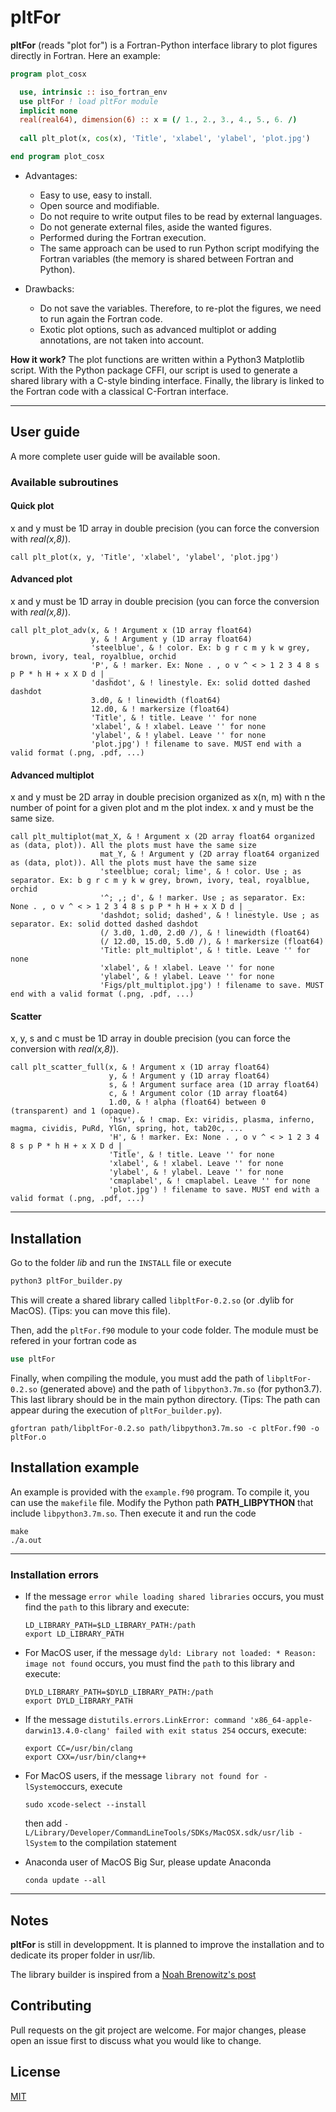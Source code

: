 # pltFor

**pltFor** (reads "plot for") is a Fortran-Python interface library to plot figures directly in Fortran. Here an example:

```fortran
program plot_cosx

  use, intrinsic :: iso_fortran_env
  use pltFor ! load pltFor module
  implicit none
  real(real64), dimension(6) :: x = (/ 1., 2., 3., 4., 5., 6. /)
  
  call plt_plot(x, cos(x), 'Title', 'xlabel', 'ylabel', 'plot.jpg')

end program plot_cosx
```

* Advantages:
  * Easy to use, easy to install.
  * Open source and modifiable.
  * Do not require to write output files to be read by external languages.
  * Do not generate external files, aside the wanted figures.
  * Performed during the Fortran execution.
  * The same approach can be used to run Python script modifying the Fortran variables (the memory is shared between Fortran and Python).

* Drawbacks:
  * Do not save the variables. Therefore, to re-plot the figures, we need to run again the Fortran code.
  * Exotic plot options, such as advanced multiplot or adding annotations, are not taken into account.

**How it work?** The plot functions are written within a Python3 Matplotlib script. With the Python package CFFI, our script is used to generate a shared library with a C-style binding interface. Finally, the library is linked to the Fortran code with a classical C-Fortran interface.

***

## User guide

A more complete user guide will be available soon. 


### Available subroutines

#### Quick plot
x and y must be 1D array in double precision (you can force the conversion with *real(x,8)*). 
```Fortran
call plt_plot(x, y, 'Title', 'xlabel', 'ylabel', 'plot.jpg')
```

#### Advanced plot
x and y must be 1D array in double precision (you can force the conversion with *real(x,8)*). 
```Fortran
call plt_plot_adv(x, & ! Argument x (1D array float64)
                  y, & ! Argument y (1D array float64)
                  'steelblue', & ! color. Ex: b g r c m y k w grey, brown, ivory, teal, royalblue, orchid
                  'P', & ! marker. Ex: None . , o v ^ < > 1 2 3 4 8 s p P * h H + x X D d | _ 
                  'dashdot', & ! linestyle. Ex: solid dotted dashed dashdot
                  3.d0, & ! linewidth (float64)
                  12.d0, & ! markersize (float64)
                  'Title', & ! title. Leave '' for none
                  'xlabel', & ! xlabel. Leave '' for none
                  'ylabel', & ! ylabel. Leave '' for none
                  'plot.jpg') ! filename to save. MUST end with a valid format (.png, .pdf, ...)
```

#### Advanced multiplot
x and y must be 2D array in double precision organized as x(n, m) with n the number of point for a given plot and m the plot index. x and y must be the same size.
```Fortran
call plt_multiplot(mat_X, & ! Argument x (2D array float64 organized as (data, plot)). All the plots must have the same size
                    mat_Y, & ! Argument y (2D array float64 organized as (data, plot)). All the plots must have the same size
                    'steelblue; coral; lime', & ! color. Use ; as separator. Ex: b g r c m y k w grey, brown, ivory, teal, royalblue, orchid
                    '^; ,; d', & ! marker. Use ; as separator. Ex: None . , o v ^ < > 1 2 3 4 8 s p P * h H + x X D d | _ 
                    'dashdot; solid; dashed', & ! linestyle. Use ; as separator. Ex: solid dotted dashed dashdot
                    (/ 3.d0, 1.d0, 2.d0 /), & ! linewidth (float64)
                    (/ 12.d0, 15.d0, 5.d0 /), & ! markersize (float64)
                    'Title: plt_multiplot', & ! title. Leave '' for none
                    'xlabel', & ! xlabel. Leave '' for none
                    'ylabel', & ! ylabel. Leave '' for none
                    'Figs/plt_multiplot.jpg') ! filename to save. MUST end with a valid format (.png, .pdf, ...)
```


#### Scatter
x, y, s and c must be 1D array in double precision (you can force the conversion with *real(x,8)*). 
```Fortran
call plt_scatter_full(x, & ! Argument x (1D array float64)
                      y, & ! Argument y (1D array float64)
                      s, & ! Argument surface area (1D array float64)
                      c, & ! Argument color (1D array float64)
                      1.d0, & ! alpha (float64) between 0 (transparent) and 1 (opaque).
                      'hsv', & ! cmap. Ex: viridis, plasma, inferno, magma, cividis, PuRd, YlGn, spring, hot, tab20c, ...
                      'H', & ! marker. Ex: None . , o v ^ < > 1 2 3 4 8 s p P * h H + x X D d | _ 
                      'Title', & ! title. Leave '' for none
                      'xlabel', & ! xlabel. Leave '' for none
                      'ylabel', & ! ylabel. Leave '' for none
                      'cmaplabel', & ! cmaplabel. Leave '' for none
                      'plot.jpg') ! filename to save. MUST end with a valid format (.png, .pdf, ...)
```

***

## Installation

Go to the folder *lib* and run the `INSTALL` file or execute
```python
python3 pltFor_builder.py
```

This will create a shared library called `libpltFor-0.2.so` (or .dylib for MacOS). (Tips: you can move this file).

Then, add the `pltFor.f90` module to your code folder. The module must be refered in your fortran code as
```fortran
use pltFor
```
Finally, when compiling the module, you must add the path of `libpltFor-0.2.so` (generated above) and the path of `libpython3.7m.so` (for python3.7). This last library should be in the main python directory. (Tips: The path can appear during the execution of `pltFor_builder.py`).
```shell
gfortran path/libpltFor-0.2.so path/libpython3.7m.so -c pltFor.f90 -o pltFor.o
```

## Installation example

An example is provided with the `example.f90` program. To compile it, you can use the `makefile` file. Modify the Python path **PATH_LIBPYTHON** that include `libpython3.7m.so`. 
Then execute it and run the code
```shell
make
./a.out
```

***

### Installation errors

* If the message `error while loading shared libraries` occurs, you must find the `path` to this library and execute:
  ```shell
  LD_LIBRARY_PATH=$LD_LIBRARY_PATH:/path
  export LD_LIBRARY_PATH
  ```

* For MacOS user, if the message `dyld: Library not loaded: * Reason: image not found` occurs, you must find the `path` to this library and execute:
  ```shell
  DYLD_LIBRARY_PATH=$DYLD_LIBRARY_PATH:/path
  export DYLD_LIBRARY_PATH
  ```

* If the message `distutils.errors.LinkError: command 'x86_64-apple-darwin13.4.0-clang' failed with exit status 254` occurs, execute:
  ```shell
  export CC=/usr/bin/clang
  export CXX=/usr/bin/clang++
  ```

* For MacOS users, if the message `library not found for -lSystem`occurs, execute
  ```shell
  sudo xcode-select --install
  ````
  then add `-L/Library/Developer/CommandLineTools/SDKs/MacOSX.sdk/usr/lib -lSystem` to the compilation statement

* Anaconda user of MacOS Big Sur, please update Anaconda
  ```shell
  conda update --all   
  ```

***

## Notes

**pltFor** is still in developpment. It is planned to improve the installation and to dedicate its proper folder in usr/lib. 

The library builder is inspired from a [Noah Brenowitz's post](https://www.noahbrenowitz.com/post/calling-fortran-from-python/)


## Contributing

Pull requests on the git project are welcome. For major changes, please open an issue first to discuss what you would like to change.

## License
[MIT](https://choosealicense.com/licenses/mit/)
